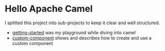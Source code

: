 # Hello Apache Camel

I splitted this project into sub-projects to keep it clear and well structured.

- [getting-started](getting-started/) was my playground while diving into camel
- [custom-component](custom-component/) shows and describes how to create and use a custom component
